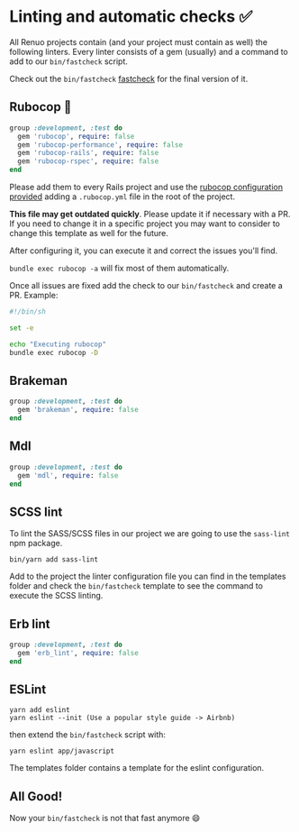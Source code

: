 # Linting and automatic checks :white_check_mark:

All Renuo projects contain (and your project must contain as well) the following linters.
Every linter consists of a gem (usually) and a command to add to our `bin/fastcheck` script.

Check out the `bin/fastcheck` [fastcheck](../templates/bin/fastcheck) for the final version of it.

## Rubocop :cop:

```ruby
group :development, :test do
  gem 'rubocop', require: false
  gem 'rubocop-performance', require: false
  gem 'rubocop-rails', require: false
  gem 'rubocop-rspec', require: false
end
```

Please add them to every Rails project and use the [rubocop configuration provided](../templates/.rubocop.yml) adding a `.rubocop.yml` file in the root of the project.

**This file may get outdated quickly**. Please update it if necessary with a PR.
If you need to change it in a specific project you may want to consider to change this template as well for the future.

After configuring it, you can execute it and correct the issues you'll find.

`bundle exec rubocop -a` will fix most of them automatically.

Once all issues are fixed add the check to our `bin/fastcheck` and create a PR. Example:

```bash
#!/bin/sh

set -e

echo "Executing rubocop"
bundle exec rubocop -D
```

## Brakeman

```ruby
group :development, :test do
  gem 'brakeman', require: false
end
```

## Mdl

```ruby
group :development, :test do
  gem 'mdl', require: false
end
```

## SCSS lint

To lint the SASS/SCSS files in our project we are going to use the `sass-lint` npm package.

`bin/yarn add sass-lint`

Add to the project the linter configuration file you can find in the templates folder and check the `bin/fastcheck`
template to see the command to execute the SCSS linting.

## Erb lint

```ruby
group :development, :test do
  gem 'erb_lint', require: false
end
```

## ESLint

```
yarn add eslint
yarn eslint --init (Use a popular style guide -> Airbnb)
```

then extend the `bin/fastcheck` script with:

```
yarn eslint app/javascript
```

The templates folder contains a template for the eslint configuration.

## All Good!

Now your `bin/fastcheck` is not that fast anymore :smile:
